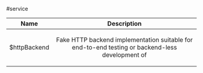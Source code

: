 
#service

| Name | Description |
| :--: | :--: |
| $httpBackend | <p>Fake HTTP backend implementation suitable for end-to-end testing or backend-less development of</p>  |

